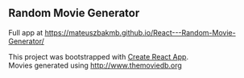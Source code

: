 ## Random Movie Generator

Full app at https://mateuszbakmb.github.io/React---Random-Movie-Generator/

This project was bootstrapped with [Create React App](https://github.com/facebook/create-react-app).<br>
Movies generated using http://www.themoviedb.org
